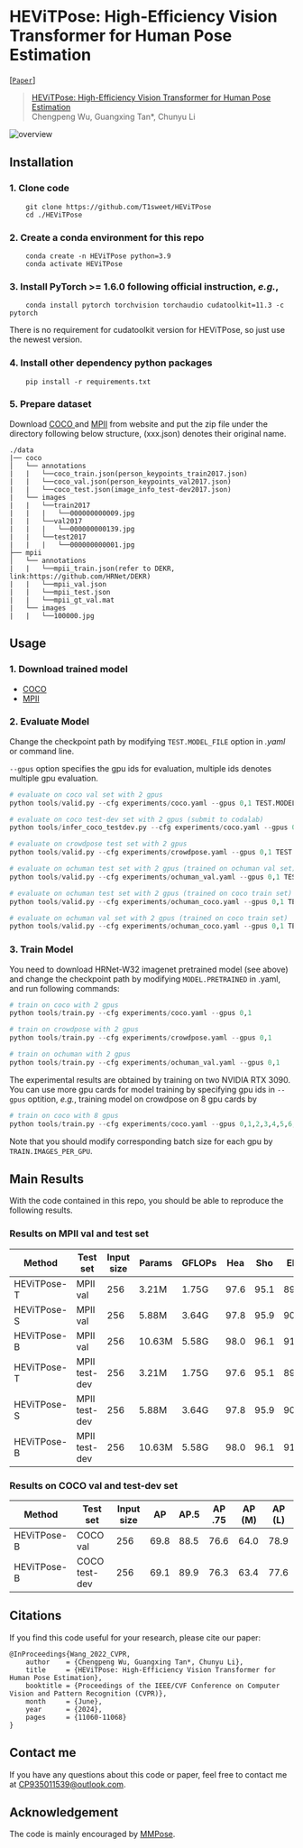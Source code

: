 # HEViTPose: High-Efficiency Vision Transformer for Human Pose Estimation

[[`Paper`](.pdf)]

> [HEViTPose: High-Efficiency Vision Transformer for Human Pose Estimation](.html)  
> Chengpeng Wu, Guangxing Tan*, Chunyu Li


![overview](.png)

## Installation

### 1. Clone code
```shell
    git clone https://github.com/T1sweet/HEViTPose
    cd ./HEViTPose
```
### 2. Create a conda environment for this repo
```shell
    conda create -n HEViTPose python=3.9
    conda activate HEViTPose
```
### 3. Install PyTorch >= 1.6.0 following official instruction, *e.g.*,
```shell
    conda install pytorch torchvision torchaudio cudatoolkit=11.3 -c pytorch
```
There is no requirement for cudatoolkit version for HEViTPose, so just use the newest version.
### 4. Install other dependency python packages
```shell
    pip install -r requirements.txt
```
### 5. Prepare dataset
Download [COCO ](https://cocodataset.org/#home) and [MPII](http://human-pose.mpi-inf.mpg.de/#download) from website and put the zip file under the directory following below structure, (xxx.json) denotes their original name.

```
./data
|── coco
│   └── annotations
|   |   └──coco_train.json(person_keypoints_train2017.json)
|   |   └──coco_val.json(person_keypoints_val2017.json)
|   |   └──coco_test.json(image_info_test-dev2017.json)
|   └── images
|   |   └──train2017
|   |   |   └──000000000009.jpg
|   |   └──val2017
|   |   |   └──000000000139.jpg
|   |   └──test2017
|   |   |   └──000000000001.jpg
├── mpii
│   └── annotations
|   |   └──mpii_train.json(refer to DEKR, link:https://github.com/HRNet/DEKR)
|   |   └──mpii_val.json
|   |   └──mpii_test.json
|   |   └──mpii_gt_val.mat
|   └── images
|   |   └──100000.jpg
```
## Usage

### 1. Download trained model
* [COCO](https://1drv.ms/u/s!AhpKYLhXKpH7gv8RepyMU_iU5uhxhg?e=ygs4Me)
* [MPII](https://1drv.ms/u/s!AhpKYLhXKpH7gv8RepyMU_iU5uhxhg?e=ygs4Me)

### 2. Evaluate Model
Change the checkpoint path by modifying `TEST.MODEL_FILE` option in *.yaml* or command line. 

`--gpus` option specifies the gpu ids for evaluation, multiple ids denotes multiple gpu evaluation.

```python
# evaluate on coco val set with 2 gpus
python tools/valid.py --cfg experiments/coco.yaml --gpus 0,1 TEST.MODEL_FILE model/coco/checkpoint.pth.tar

# evaluate on coco test-dev set with 2 gpus (submit to codalab)
python tools/infer_coco_testdev.py --cfg experiments/coco.yaml --gpus 0,1 TEST.MODEL_FILE model/coco/checkpoint.pth.tar

# evaluate on crowdpose test set with 2 gpus
python tools/valid.py --cfg experiments/crowdpose.yaml --gpus 0,1 TEST.MODEL_FILE model/crowdpose/checkpoint.pth.tar

# evaluate on ochuman test set with 2 gpus (trained on ochuman val set)
python tools/valid.py --cfg experiments/ochuman_val.yaml --gpus 0,1 TEST.MODEL_FILE model/ochuman/checkpoint.pth.tar

# evaluate on ochuman test set with 2 gpus (trained on coco train set)
python tools/valid.py --cfg experiments/ochuman_coco.yaml --gpus 0,1 TEST.MODEL_FILE model/coco/checkpoint.pth.tar

# evaluate on ochuman val set with 2 gpus (trained on coco train set)
python tools/valid.py --cfg experiments/ochuman_coco.yaml --gpus 0,1 TEST.MODEL_FILE model/coco/checkpoint.pth.tar DATASET.TEST val
```

### 3. Train Model

You need to download HRNet-W32 imagenet pretrained model (see above) and change the checkpoint path by modifying `MODEL.PRETRAINED` in .yaml, and run following commands:
```python
# train on coco with 2 gpus
python tools/train.py --cfg experiments/coco.yaml --gpus 0,1

# train on crowdpose with 2 gpus
python tools/train.py --cfg experiments/crowdpose.yaml --gpus 0,1

# train on ochuman with 2 gpus
python tools/train.py --cfg experiments/ochuman_val.yaml --gpus 0,1
```

The experimental results are obtained by training on two NVIDIA RTX 3090. You can use more gpu cards for model training by specifying gpu ids in `--gpus` optition, *e.g.*, training model on crowdpose on 8 gpu cards by
```python
# train on coco with 8 gpus
python tools/train.py --cfg experiments/coco.yaml --gpus 0,1,2,3,4,5,6,7
```

Note that you should modify corresponding batch size for each gpu by `TRAIN.IMAGES_PER_GPU`.

## Main Results
With the code contained in this repo, you should be able to reproduce the following results. 
### Results on MPII val and test set
|   Method   |   Test set    | Input size |Params |GFLOPs | Hea| Sho| Elb| Wri |Hip| Kne |Ank |Total|
|------------|---------------|------------|-------|-------|----|----|----|-----|---|-----|----|-----|
| HEViTPose-T| MPII val      |     256    | 3.21M | 1.75G | 97.6 |95.1 |89.0 |83.6 |89.1 |83.9 |79.1 |88.7|
| HEViTPose-S| MPII val      |     256    | 5.88M | 3.64G | 97.8 |95.9 |90.5 |86.0 |89.7 |86.0 |81.7 |90.1|
| HEViTPose-B| MPII val      |     256    | 10.63M| 5.58G | 98.0 |96.1 |91.3 |86.5 |90.2 |86.6 |83.0 |90.7|
| HEViTPose-T| MPII test-dev |     256    | 3.21M | 1.75G | 97.6 |95.1 |89.0 |83.6 |89.1 |83.9 |79.1 |88.7|
| HEViTPose-S| MPII test-dev |     256    | 5.88M | 3.64G | 97.8 |95.9 |90.5 |86.0 |89.7 |86.0 |81.7 |90.1|
| HEViTPose-B| MPII test-dev |     256    | 10.63M| 5.58G | 98.0 |96.1 |91.3 |86.5 |90.2 |86.6 |83.0 |90.7|

### Results on COCO val and test-dev set
| Method| Test set | Input size |     AP | AP.5 | AP .75 | AP (M) | AP (L) |
|----------|----------|------------|-------|-------|--------|--------|--------| 
| HEViTPose-B| COCO val | 256         | 69.8  | 88.5  |  76.6  |  64.0  |  78.9  | 
| HEViTPose-B| COCO test-dev | 256     | 69.1  | 89.9  |  76.3  |  63.4  |  77.6  |  

## Citations
If you find this code useful for your research, please cite our paper:

```
@InProceedings{Wang_2022_CVPR,
    author    = {Chengpeng Wu, Guangxing Tan*, Chunyu Li},
    title     = {HEViTPose: High-Efficiency Vision Transformer for Human Pose Estimation},
    booktitle = {Proceedings of the IEEE/CVF Conference on Computer Vision and Pattern Recognition (CVPR)},
    month     = {June},
    year      = {2024},
    pages     = {11060-11068}
}
```
## Contact me
If you have any questions about this code or paper, feel free to contact me at
CP935011539@outlook.com.

## Acknowledgement
The code is mainly encouraged by [MMPose](https://github.com/open-mmlab/mmpose/tree/v0.29.0).
